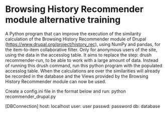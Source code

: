 # Browsing History Recommender module alternative training

A Python program that can improve the execution of the similarity calculation of the Browsing History Recommender module 
of Drupal (https://www.drupal.org/project/history_rec), using NumPy and pandas, for the item-to-item collaborative filter.
Only for anonymous users of the site, using the data in the accesslog table. It aims to replace the step:
drush recommender-run, to be able to work with a large amount of data. Instead of running this drush command, 
run this python program with the populated accesslog table. When the calculations are over the similarities will 
already be recorded in the database and the Views provided by the Browsing History Recommender module can now be used.

Create a config.ini file in the format below and run: python recommender_drupal.py

[DBConnection]
host: localhost
user: user
passwd: password
db: database
